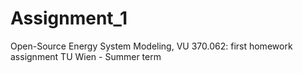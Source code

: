 # Assignment_1
Open-Source Energy System Modeling, VU 370.062: first homework assignment  TU Wien - Summer term
